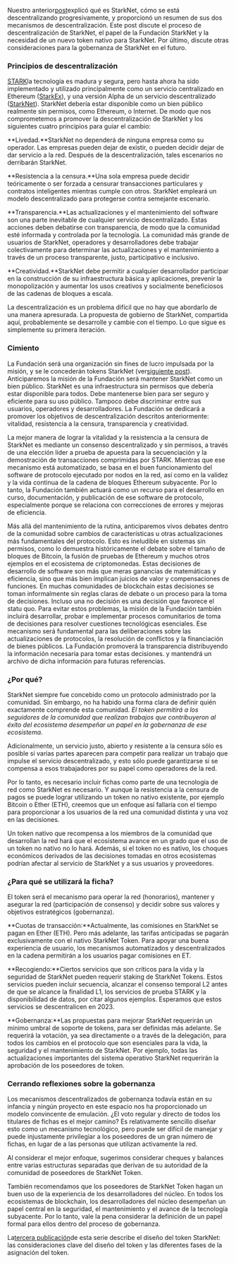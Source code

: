 Nuestro anterior[post](https://medium.com/@starkware/part-1-starknet-sovereignty-a-decentralization-proposal-bca3e98a01ef)explicó qué es StarkNet, cómo se está descentralizando progresivamente, y proporcionó un resumen de sus dos mecanismos de descentralización. Este post discute el proceso de descentralización de StarkNet, el papel de la Fundación StarkNet y la necesidad de un nuevo token nativo para StarkNet. Por último, discute otras consideraciones para la gobernanza de StarkNet en el futuro.

### Principios de descentralización

[STARK](https://eprint.iacr.org/2018/046.pdf)la tecnología es madura y segura, pero hasta ahora ha sido implementado y utilizado principalmente como un servicio centralizado en Ethereum ([StarkEx](https://starkware.co/starkex/)), y una versión Alpha de un servicio descentralizado ([StarkNet](https://starkware.co/starknet/)). StarkNet debería estar disponible como un bien público realmente sin permisos, como Ethereum, o Internet. De modo que nos comprometemos a promover la descentralización de StarkNet y los siguientes cuatro principios para guiar el cambio:

**Livedad.**StarkNet no dependerá de ninguna empresa como su operador. Las empresas pueden dejar de existir, o pueden decidir dejar de dar servicio a la red. Después de la descentralización, tales escenarios no derribarán StarkNet.

**Resistencia a la censura.**Una sola empresa puede decidir teóricamente o ser forzada a censurar transacciones particulares y contratos inteligentes mientras cumple con otros. StarkNet empleará un modelo descentralizado para protegerse contra semejante escenario.

**Transparencia.**Las actualizaciones y el mantenimiento del software son una parte inevitable de cualquier servicio descentralizado. Estas acciones deben debatirse con transparencia, de modo que la comunidad esté informada y controlada por la tecnología. La comunidad más grande de usuarios de StarkNet, operadores y desarrolladores debe trabajar colectivamente para determinar las actualizaciones y el mantenimiento a través de un proceso transparente, justo, participativo e inclusivo.

**Creatividad.**StarkNet debe permitir a cualquier desarrollador participar en la construcción de su infraestructura básica y aplicaciones, prevenir la monopolización y aumentar los usos creativos y socialmente beneficiosos de las cadenas de bloques a escala.

La descentralización es un problema difícil que no hay que abordarlo de una manera apresurada. La propuesta de gobierno de StarkNet, compartida aquí, probablemente se desarrolle y cambie con el tiempo. Lo que sigue es simplemente su primera iteración.

### Cimiento

La Fundación será una organización sin fines de lucro impulsada por la misión, y se le concederán tokens StarkNet (ver[siguiente post](https://medium.com/@starkware/part-3-starknet-token-design-5cc17af066c6)). Anticiparemos la misión de la Fundación será mantener StarkNet como un bien público. StarkNet es una infraestructura sin permisos que debería estar disponible para todos. Debe mantenerse bien para ser seguro y eficiente para su uso público. Tampoco debe discriminar entre sus usuarios, operadores y desarrolladores. La Fundación se dedicará a promover los objetivos de descentralización descritos anteriormente: vitalidad, resistencia a la censura, transparencia y creatividad.

La mejor manera de lograr la vitalidad y la resistencia a la censura de StarkNet es mediante un consenso descentralizado y sin permisos, a través de una elección líder a prueba de apuesta para la secuenciación y la demostración de transacciones comprimidas por STARK. Mientras que ese mecanismo está automatizado, se basa en el buen funcionamiento del software de protocolo ejecutado por nodos en la red, así como en la validez y la vida continua de la cadena de bloques Ethereum subyacente. Por lo tanto, la Fundación también actuará como un recurso para el desarrollo en curso, documentación, y publicación de ese software de protocolo, especialmente porque se relaciona con correcciones de errores y mejoras de eficiencia.

Más allá del mantenimiento de la rutina, anticiparemos vivos debates dentro de la comunidad sobre cambios de características u otras actualizaciones más fundamentales del protocolo. Esto es ineludible en sistemas sin permisos, como lo demuestra históricamente el debate sobre el tamaño de bloques de Bitcoin, la fusión de pruebas de Ethereum y muchos otros ejemplos en el ecosistema de criptomonedas. Estas decisiones de desarrollo de software son más que meras ganancias de matemáticas y eficiencia, sino que más bien implican juicios de valor y compensaciones de funciones. En muchas comunidades de blockchain estas decisiones se toman informalmente sin reglas claras de debate o un proceso para la toma de decisiones. Incluso una no decisión es una decisión que favorece el statu quo. Para evitar estos problemas, la misión de la Fundación también incluirá desarrollar, probar e implementar procesos comunitarios de toma de decisiones para resolver cuestiones tecnológicas esenciales. Ese mecanismo será fundamental para las deliberaciones sobre las actualizaciones de protocolos, la resolución de conflictos y la financiación de bienes públicos. La Fundación promoverá la transparencia distribuyendo la información necesaria para tomar estas decisiones. y mantendrá un archivo de dicha información para futuras referencias.

### ¿Por qué?

StarkNet siempre fue concebido como un protocolo administrado por la comunidad. Sin embargo, no ha habido una forma clara de definir quién exactamente comprende esta comunidad. *El token permitirá a los seguidores de la comunidad que realizan trabajos que contribuyeron al éxito del ecosistema desempeñar un papel en la gobernanza de ese ecosistema.*

Adicionalmente, un servicio justo, abierto y resistente a la censura sólo es posible si varias partes aparecen para competir para realizar un trabajo que impulse el servicio descentralizado, y esto sólo puede garantizarse si se compensa a esos trabajadores por su papel como operadores de la red.

Por lo tanto, es necesario incluir fichas como parte de una tecnología de red como StarkNet es necesario. Y aunque la resistencia a la censura de pagos se puede lograr utilizando un token no nativo existente, por ejemplo Bitcoin o Ether (ETH), creemos que un enfoque así fallaría con el tiempo para proporcionar a los usuarios de la red una comunidad distinta y una voz en las decisiones.

Un token nativo que recompensa a los miembros de la comunidad que desarrollan la red hará que el ecosistema avance en un grado que el uso de un token no nativo no lo hará. Además, si el token no es nativo, los choques económicos derivados de las decisiones tomadas en otros ecosistemas podrían afectar al servicio de StarkNet y a sus usuarios y proveedores.

### ¿Para qué se utilizará la ficha?

El token será el mecanismo para operar la red (honorarios), mantener y asegurar la red (participación de consenso) y decidir sobre sus valores y objetivos estratégicos (gobernanza).

**Cuotas de transacción:**Actualmente, las comisiones en StarkNet se pagan en Ether (ETH). Pero más adelante, las tarifas anticipadas se pagarán exclusivamente con el nativo StarkNet Token. Para apoyar una buena experiencia de usuario, los mecanismos automatizados y descentralizados en la cadena permitirán a los usuarios pagar comisiones en ET.

**Recogiendo:**Ciertos servicios que son críticos para la vida y la seguridad de StarkNet pueden requerir staking de StarkNet Tokens. Estos servicios pueden incluir secuencia, alcanzar el consenso temporal L2 antes de que se alcance la finalidad L1, los servicios de prueba STARK y la disponibilidad de datos, por citar algunos ejemplos. Esperamos que estos servicios se descentralicen en 2023.

**Gobernanza:**Las propuestas para mejorar StarkNet requerirán un mínimo umbral de soporte de tokens, para ser definidas más adelante. Se requerirá la votación, ya sea directamente o a través de la delegación, para todos los cambios en el protocolo que son esenciales para la vida, la seguridad y el mantenimiento de StarkNet. Por ejemplo, todas las actualizaciones importantes del sistema operativo StarkNet requerirán la aprobación de los poseedores de token.

### Cerrando reflexiones sobre la gobernanza

Los mecanismos descentralizados de gobernanza todavía están en su infancia y ningún proyecto en este espacio nos ha proporcionado un modelo convincente de emulación. ¿El voto regular y directo de todos los titulares de fichas es el mejor camino? Es relativamente sencillo diseñar esto como un mecanismo tecnológico, pero puede ser difícil de manejar y puede injustamente privilegiar a los poseedores de un gran número de fichas, en lugar de a las personas que utilizan activamente la red.

Al considerar el mejor enfoque, sugerimos considerar cheques y balances entre varias estructuras separadas que derivan de su autoridad de la comunidad de poseedores de StarkNet Token.

También recomendamos que los poseedores de StarkNet Token hagan un buen uso de la experiencia de los desarrolladores del núcleo. En todos los ecosistemas de blockchain, los desarrolladores del núcleo desempeñan un papel central en la seguridad, el mantenimiento y el avance de la tecnología subyacente. Por lo tanto, vale la pena considerar la definición de un papel formal para ellos dentro del proceso de gobernanza.

La[tercera publicación](https://medium.com/@starkware/part-3-starknet-token-design-5cc17af066c6)de esta serie describe el diseño del token StarkNet: las consideraciones clave del diseño del token y las diferentes fases de la asignación del token.